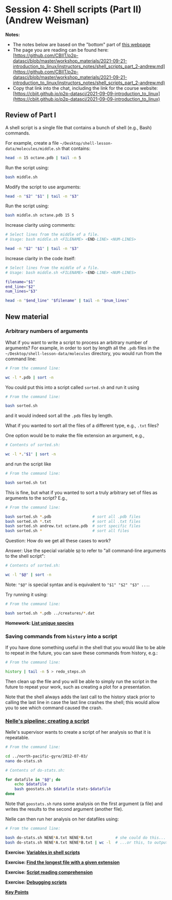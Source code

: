 # Session 4: Shell scripts (Part II) (Andrew Weisman)

**Notes:**

* The notes below are based on the "bottom" part of [this webpage](https://swcarpentry.github.io/shell-novice/06-script)
* The page you are reading can be found here: [https://github.com/CBIIT/p2p-datasci/blob/master/workshop_materials/2021-09-21-introduction_to_linux/instructors_notes/shell_scripts_part_2-andrew.md](https://github.com/CBIIT/p2p-datasci/blob/master/workshop_materials/2021-09-21-introduction_to_linux/instructors_notes/shell_scripts_part_2-andrew.md)
* Copy that link into the chat, including the link for the course website: [https://cbiit.github.io/p2p-datasci/2021-09-09-introduction_to_linux](https://cbiit.github.io/p2p-datasci/2021-09-09-introduction_to_linux)

## Review of Part I

A shell script is a single file that contains a bunch of shell (e.g., Bash) commands.

For example, create a file `~/Desktop/shell-lesson-data/molecules/middle.sh` that contains:

```bash
head -n 15 octane.pdb | tail -n 5
```

Run the script using:

```bash
bash middle.sh
```

Modify the script to use arguments:

```bash
head -n "$2" "$1" | tail -n "$3"
```

Run the script using:

```bash
bash middle.sh octane.pdb 15 5
```

Increase clarity using comments:

```bash
# Select lines from the middle of a file.
# Usage: bash middle.sh <FILENAME> <END-LINE> <NUM-LINES>

head -n "$2" "$1" | tail -n "$3"
```

Increase clarity in the code itself:

```bash
# Select lines from the middle of a file.
# Usage: bash middle.sh <FILENAME> <END-LINE> <NUM-LINES>

filename="$1"
end_line="$2"
num_lines="$3"

head -n "$end_line" "$filename" | tail -n "$num_lines"
```

## New material

### Arbitrary numbers of arguments

What if you want to write a script to process an arbitrary number of arguments? For example, in order to sort by length all the `.pdb` files in the `~/Desktop/shell-lesson-data/molecules` directory, you would run from the command line:

```bash
# From the command line:

wc -l *.pdb | sort -n
```

You could put this into a script called `sorted.sh` and run it using

```bash
# From the command line:

bash sorted.sh
```

and it would indeed sort all the `.pdb` files by length.

What if you wanted to sort all the files of a different type, e.g., `.txt` files?

One option would be to make the file extension an argument, e.g.,

```bash
# Contents of sorted.sh:

wc -l *."$1" | sort -n
```

and run the script like

```bash
# From the command line:

bash sorted.sh txt
```

This is fine, but what if you wanted to sort a truly arbitrary set of files as arguments to the script? E.g.,

```bash
# From the command line:

bash sorted.sh *.pdb                  # sort all .pdb files
bash sorted.sh *.txt                  # sort all .txt files
bash sorted.sh andrew.txt octane.pdb  # sort specific files
bash sorted.sh *                      # sort all files
```

Question: How do we get all these cases to work?

Answer: Use the special variable `$@` to refer to "all command-line arguments to the shell script":

```bash
# Contents of sorted.sh:

wc -l "$@" | sort -n
```

Note: `"$@"` is special syntax and is equivalent to `"$1" "$2" "$3" ...`.

Try running it using:

```bash
# From the command line:

bash sorted.sh *.pdb ../creatures/*.dat
```

**Homework: [List unique species](https://swcarpentry.github.io/shell-novice/06-script/index.html#list-unique-species)**

### Saving commands from `history` into a script

If you have done something useful in the shell that you would like to be able to repeat in the future, you can save these commands from history, e.g.:

```bash
# From the command line:

history | tail -n 5 > redo_steps.sh
```

Then clean up the file and you will be able to simply run the script in the future to repeat your work, such as creating a plot for a presentation.

Note that the shell always adds the last call to the history stack prior to calling the last line in case the last line crashes the shell; this would allow you to see which command caused the crash.

### [Nelle's pipeline: creating a script](https://swcarpentry.github.io/shell-novice/06-script/index.html#nelles-pipeline-creating-a-script)

Nelle's supervisor wants to create a script of her analysis so that it is repeatable.

```bash
# From the command line:

cd ../north-pacific-gyre/2012-07-03/
nano do-stats.sh
```

```bash
# Contents of do-stats.sh:

for datafile in "$@"; do
    echo $datafile
    bash goostats.sh $datafile stats-$datafile
done
```

Note that `goostats.sh` runs some analysis on the first argument (a file) and writes the results to the second argument (another file).

Nelle can then run her analysis on her datafiles using:

```bash
# From the command line:

bash do-stats.sh NENE*A.txt NENE*B.txt          # she could do this...
bash do-stats.sh NENE*A.txt NENE*B.txt | wc -l  # ...or this, to output just the number of files that were processed
```

**Exercise: [Variables in shell scripts](https://swcarpentry.github.io/shell-novice/06-script/index.html#variables-in-shell-scripts)**

**Exercise: [Find the longest file with a given extension](https://swcarpentry.github.io/shell-novice/06-script/index.html#find-the-longest-file-with-a-given-extension)**

**Exercise: [Script reading comprehension](https://swcarpentry.github.io/shell-novice/06-script/index.html#script-reading-comprehension)**

**Exercise: [Debugging scripts](https://swcarpentry.github.io/shell-novice/06-script/index.html#debugging-scripts)**

**[Key Points](https://swcarpentry.github.io/shell-novice/06-script/index.html#key-points)**
